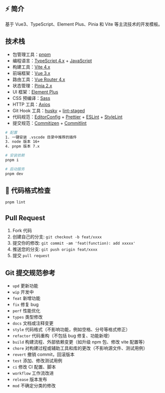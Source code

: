 ## ⚡ 简介

基于 Vue3、TypeScript、Element Plus、Pinia 和 Vite 等主流技术的开发模板。

## 技术栈

- 包管理工具：[pnpm](https://pnpm.io/)
- 编程语言：[TypeScript 4.x](https://www.typescriptlang.org/zh/) + [JavaScript](https://www.javascript.com/)
- 构建工具：[Vite 4.x](https://cn.vitejs.dev/)
- 前端框架：[Vue 3.x](https://v3.cn.vuejs.org/)
- 路由工具：[Vue Router 4.x](https://next.router.vuejs.org/zh/index.html)
- 状态管理：[Pinia 2.x](https://pinia.vuejs.org/zh/)
- UI 框架：[Element Plus](https://element-plus.org/#/zh-CN)
- CSS 预编译：[Sass](https://sass.bootcss.com/documentation)
- HTTP 工具：[Axios](https://axios-http.com/)
- Git Hook 工具：[husky](https://typicode.github.io/husky/#/) + [lint-staged](https://github.com/okonet/lint-staged)
- 代码规范：[EditorConfig](http://editorconfig.org) + [Prettier](https://prettier.io/) + [ESLint](https://eslint.org/) + [StyleLint](https://stylelint.io/)
- 提交规范：[Commitizen](http://commitizen.github.io/cz-cli/) + [Commitlint](https://commitlint.js.org/#/)

```bash
# 配置
1. 一键安装 .vscode 目录中推荐的插件
3. node 版本 16+
4. pnpm 版本 7.x

# 安装依赖
pnpm i

# 启动服务
pnpm dev
```

## 🔧 代码格式检查

```bash
pnpm lint
```

## Pull Request

1. Fork 代码
2. 创建自己的分支: `git checkout -b feat/xxxx`
3. 提交你的修改: `git commit -am 'feat(function): add xxxxx'`
4. 推送您的分支: `git push origin feat/xxxx`
5. 提交 `pull request`

## Git 提交规范参考

- `upd` 更新功能
- `wip` 开发中
- `feat` 新增功能
- `fix` 修复 bug
- `perf` 性能优化
- `types` 类型修改
- `docs` 文档或注释变更
- `style` 代码格式（不影响功能，例如空格、分号等格式修正）
- `refactor` 代码重构（不包括 bug 修复、功能新增）
- `build` 构建流程、外部依赖变更（如升级 npm 包、修改 vite 配置等）
- `chore` 对构建过程或辅助工具和库的更改（不影响源文件、测试用例）
- `revert` 撤销 commit，回滚版本
- `test` 添加、修改测试用例
- `ci` 修改 CI 配置、脚本
- `workflow` 工作流改进
- `release` 版本发布
- `mod` 不确定分类的修改
